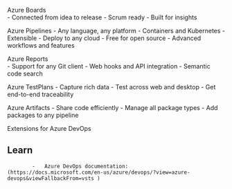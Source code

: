 

Azure Boards    
            -   Connected from idea to release
            -   Scrum ready
            -   Built for insights



Azure Pipelines 
            -   Any language, any platform
            -   Containers and Kubernetes
            -   Extensible
            -   Deploy to any cloud
            -   Free for open source
            -   Advanced workflows and features


Azure Reports   
            -   Support for any Git client
            -   Web hooks and API integration
            -   Semantic code search

Azure TestPlans
            -   Capture rich data
            -   Test across web and desktop
            -   Get end-to-end traceability


Azure Artifacts
            -   Share code efficiently
            -   Manage all package types
            -   Add packages to any pipeline


Extensions for Azure DevOps

## Learn 
            -   Azure DevOps documentation: (https://docs.microsoft.com/en-us/azure/devops/?view=azure-devops&viewFallbackFrom=vsts )

